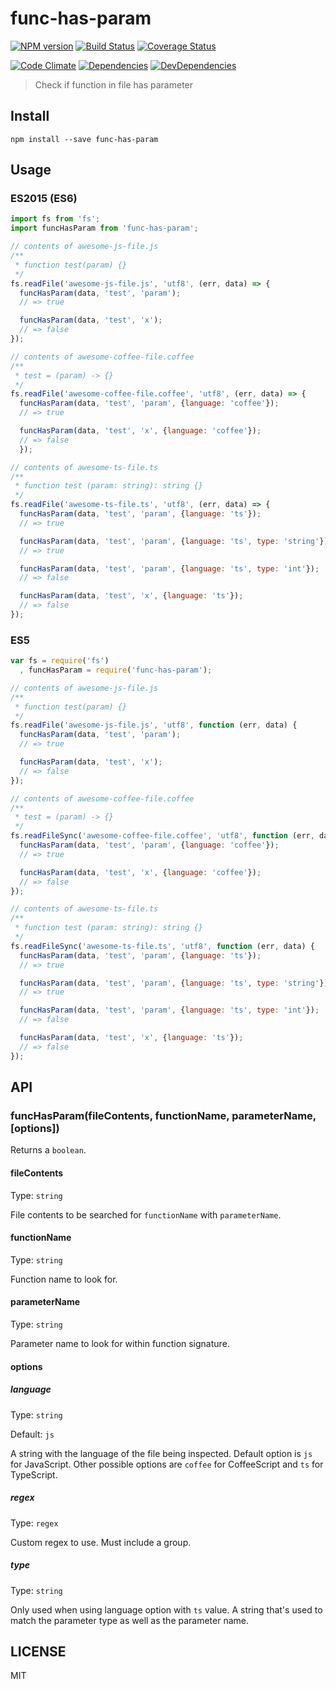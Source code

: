 # func-has-param
[![NPM version](https://badge.fury.io/js/func-has-param.svg)](https://badge.fury.io/js/func-has-param) [![Build Status](https://travis-ci.org/dustinspecker/func-has-param.svg)](https://travis-ci.org/dustinspecker/func-has-param) [![Coverage Status](https://img.shields.io/coveralls/dustinspecker/func-has-param.svg)](https://coveralls.io/r/dustinspecker/func-has-param?branch=master)

[![Code Climate](https://codeclimate.com/github/dustinspecker/func-has-param/badges/gpa.svg)](https://codeclimate.com/github/dustinspecker/func-has-param) [![Dependencies](https://david-dm.org/dustinspecker/func-has-param.svg)](https://david-dm.org/dustinspecker/func-has-param/#info=dependencies&view=table) [![DevDependencies](https://david-dm.org/dustinspecker/func-has-param/dev-status.svg)](https://david-dm.org/dustinspecker/func-has-param/#info=devDependencies&view=table)

> Check if function in file has parameter

## Install
```
npm install --save func-has-param
```

## Usage
### ES2015 (ES6)
```javascript
import fs from 'fs';
import funcHasParam from 'func-has-param';

// contents of awesome-js-file.js
/**
 * function test(param) {}
 */
fs.readFile('awesome-js-file.js', 'utf8', (err, data) => {
  funcHasParam(data, 'test', 'param');
  // => true

  funcHasParam(data, 'test', 'x');
  // => false
});

// contents of awesome-coffee-file.coffee
/**
 * test = (param) -> {}
 */
fs.readFile('awesome-coffee-file.coffee', 'utf8', (err, data) => {
  funcHasParam(data, 'test', 'param', {language: 'coffee'});
  // => true

  funcHasParam(data, 'test', 'x', {language: 'coffee'});
  // => false
  });

// contents of awesome-ts-file.ts
/**
 * function test (param: string): string {}
 */
fs.readFile('awesome-ts-file.ts', 'utf8', (err, data) => {
  funcHasParam(data, 'test', 'param', {language: 'ts'});
  // => true

  funcHasParam(data, 'test', 'param', {language: 'ts', type: 'string'});
  // => true

  funcHasParam(data, 'test', 'param', {language: 'ts', type: 'int'});
  // => false

  funcHasParam(data, 'test', 'x', {language: 'ts'});
  // => false
});
```

### ES5
```javascript
var fs = require('fs')
  , funcHasParam = require('func-has-param');

// contents of awesome-js-file.js
/**
 * function test(param) {}
 */
fs.readFile('awesome-js-file.js', 'utf8', function (err, data) {
  funcHasParam(data, 'test', 'param');
  // => true

  funcHasParam(data, 'test', 'x');
  // => false
});

// contents of awesome-coffee-file.coffee
/**
 * test = (param) -> {}
 */
fs.readFileSync('awesome-coffee-file.coffee', 'utf8', function (err, data) {
  funcHasParam(data, 'test', 'param', {language: 'coffee'});
  // => true

  funcHasParam(data, 'test', 'x', {language: 'coffee'});
  // => false
});

// contents of awesome-ts-file.ts
/**
 * function test (param: string): string {}
 */
fs.readFileSync('awesome-ts-file.ts', 'utf8', function (err, data) {
  funcHasParam(data, 'test', 'param', {language: 'ts'});
  // => true

  funcHasParam(data, 'test', 'param', {language: 'ts', type: 'string'});
  // => true

  funcHasParam(data, 'test', 'param', {language: 'ts', type: 'int'});
  // => false

  funcHasParam(data, 'test', 'x', {language: 'ts'});
  // => false
});
```

## API

### funcHasParam(fileContents, functionName, parameterName, [options])

Returns a `boolean`.

#### fileContents

Type: `string`

File contents to be searched for `functionName` with `parameterName`.

#### functionName

Type: `string`

Function name to look for.

#### parameterName

Type: `string`

Parameter name to look for within function signature.

#### options

##### language

Type: `string`

Default: `js`

A string with the language of the file being inspected. Default option is `js` for JavaScript. Other possible options are `coffee` for CoffeeScript and `ts` for TypeScript.

##### regex

Type: `regex`

Custom regex to use. Must include a group.

##### type

Type: `string`

Only used when using language option with `ts` value. A string that's used to match the parameter type as well as the parameter name.

## LICENSE
MIT